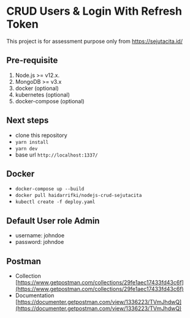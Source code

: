 # CRUD Users & Login With Refresh Token

This project is for assessment purpose only from https://sejutacita.id/

## Pre-requisite
1. Node.js >= v12.x.
2. MongoDB >= v3.x
3. docker (optional)
4. kubernetes (optional)
5. docker-compose (optional)

## Next steps
- clone this repository
- ```yarn install```
- ```yarn dev```
- base url `http://localhost:1337/`

## Docker
- ```docker-compose up --build```
- ```docker pull haidarrifki/nodejs-crud-sejutacita```
- ```kubectl create -f deploy.yaml```

## Default User role Admin
- username: johndoe
- password: johndoe

## Postman
- Collection
[https://www.getpostman.com/collections/29fe1aec17433fd43c6f](https://www.getpostman.com/collections/29fe1aec17433fd43c6f)
- Documentation
[https://documenter.getpostman.com/view/1336223/TVmJhdwQ](https://documenter.getpostman.com/view/1336223/TVmJhdwQ)